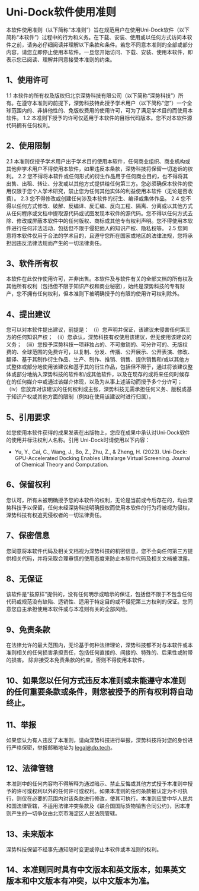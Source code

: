 # Uni-Dock软件使用准则
本软件使用准则（以下简称“本准则”）旨在规范用户在使用Uni-Dock软件（以下简称“本软件”）过程中的行为和义务。在下载、安装、使用或以任何方式访问本软件之前，请务必仔细阅读并理解以下条款和条件。若您不同意本准则的全部或部分内容，请您立即停止使用本软件。一旦您开始访问、下载、安装、使用本软件，即表示您已阅读、理解并同意接受本准则的约束。
## 1、使用许可
1.1 本软件的所有权及版权归北京深势科技有限公司（以下简称“深势科技”）所有。在遵守本准则的前提下，深势科技特此授予学术用户（以下简称“您”）一个全球范围内的、非排他性的、免版权费用的使用许可，可为了满足学术目的而使用本软件。
1.2 本准则下授予的许可仅适用于本软件的目标代码版本。您不对本软件源代码拥有任何权利。
## 2、使用限制
2.1 本准则仅授予学术用户出于学术目的使用本软件，任何商业组织、商业机构或其他非学术用户不得使用本软件，如果违反本条款，深势科技将保留一切追诉的权利。
2.2 您不得将本软件或任何形式的衍生作品用于任何商业目的，也不得将其出售、出租、转让、分发或以其他方式提供给任何第三方。您必须确保本软件的使用仅限于您个人学术研究，禁止您为任何其他实体的利益使用本软件（无论是否收费）。
2.3 您不得修改或创建任何涉及本软件的衍生、编译或集体作品。
2.4 您不得以任何方式修改、破解、反编译、反汇编、反向工程、隔离、分离或以其他方式从任何程序或文档中提取源代码或试图发现本软件的源代码。您不得以任何方式去除、修改或屏蔽本软件中的任何版权、商标或其他专有权利声明。您不得使用本软件进行任何非法活动，包括但不限于侵犯他人的知识产权、隐私权等。
2.5 您同意将本软件仅用于合法的学术目的，且遵守您所在国家或地区的法律法规，您将承担因违反法律法规而产生的一切法律责任。
## 3、软件所有权
本软件在此仅作使用许可，并非出售。本软件及与软件有关的全部文档的所有权及其他所有权利（包括但不限于知识产权和商业秘密），始终是深势科技的专有财产，您不拥有任何权利，但本准则下被明确授予的有限的使用许可权利除外。
## 4、提出建议
您可以对本软件提出建议，前提是：
（i）您声明并保证，该建议未侵害任何第三方的任何知识产权；
（ii）您承认，深势科技有权使用该建议，但无使用该建议的义务；
（iii）您授予深势科技一项非独占的、不可撤销的、可分许可的、无版权费的、全球范围的免费许可，以复制、分发、传播、公开展示、公开表演、修改、翻译、基于其制作衍生作品、生产、制作、推销、销售、提供销售和/或以其他方式整体或部分地使用该建议和基于其的衍生作品，包括但不限于，通过将该建议整体或部分地纳入深势科技的软件和/或其他软件，以及在现存的或将来任何时候存在的任何媒介中或通过该媒介体现，以及为从事上述活动而授予多个分许可；
（iv）您放弃对该建议的任何权利或主张，深势科技无需承担任何义务、版税或基于知识产权或其他方面的限制（例如在使用该建议时进行归属）。
## 5、引用要求
如您使用本软件获得的成果发表在出版物上，您应在成果中承认对Uni-Dock软件的使用并标注权利人名称。引用 Uni-Dock时请使用以下内容：
- Yu, Y., Cai, C., Wang, J., Bo, Z., Zhu, Z., & Zheng, H. (2023). Uni-Dock: GPU-Accelerated Docking Enables Ultralarge Virtual Screening. Journal of Chemical Theory and Computation.
## 6、保留权利
您认可，所有未被明确授予您的本软件的权利，无论是当前或今后存在的，均由深势科技予以保留，任何未经深势科技明确授权而使用本软件的行为将被视为侵权，深势科技有权追究侵权者的一切法律责任。
## 7、保密信息
您同意将本软件代码及相关文档视为深势科技的机密信息，您不会向任何第三方提供相关代码，并将采取合理审慎的使用态度来防止本软件代码及相关文档被泄露。
## 8、无保证
该软件是“按原样”提供的，没有任何明示或暗示的保证，包括但不限于不包含任何代码或规范没有缺陷、适销性、适用于特定目的或不侵犯第三方权利的保证。您同意您自主承担使用本软件或与本准则有关的全部风险。
## 9、免责条款
在法律允许的最大范围内，无论基于何种法律理论，深势科技都不对与本软件或本准则相关的任何损害承担责任，包括任何直接的、间接的、特殊的、后果性或附带的损害。
除非接受本免责条款的约束，否则不得使用本软件。
## 10、如果您以任何方式违反本准则或未能遵守本准则的任何重要条款或条件，则您被授予的所有权利将自动终止。
## 11、举报
如果您认为有人违反了本准则，请向深势科技进行举报，深势科技将对您的身份进行严格保密，举报邮箱地址为 legal@dp.tech。
## 12、法律管辖
本准则中的任何内容均不得解释为通过暗示、禁止反悔或其他方式授予本准则中授予的许可或权利以外的任何许可或权利。如果本准则的任何条款被认定为不可执行，则仅在必要的范围内对该条款进行修改，使其可执行。本准则应受中华人民共和国法律管辖，不适用法律冲突条款及《联合国国际货物销售合同公约》，因本准则产生的一切争议由北京市海淀区人民法院管辖。
## 13、未来版本
深势科技保留不经事先通知随时变更或停止本软件或本准则的权利。
## 14、本准则同时具有中文版本和英文版本，如果英文版本和中文版本有冲突，以中文版本为准。

